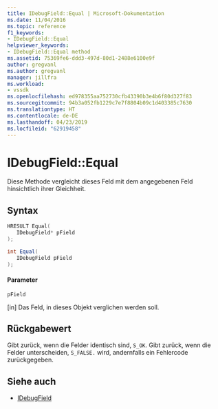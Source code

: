 ```yaml
---
title: IDebugField::Equal | Microsoft-Dokumentation
ms.date: 11/04/2016
ms.topic: reference
f1_keywords:
- IDebugField::Equal
helpviewer_keywords:
- IDebugField::Equal method
ms.assetid: 75369fe6-ddd3-497d-80d1-2488e6100e9f
author: gregvanl
ms.author: gregvanl
manager: jillfra
ms.workload:
- vssdk
ms.openlocfilehash: ed978355aa752730cfb43390b3e4b6f80d327f83
ms.sourcegitcommit: 94b3a052fb1229c7e7f8804b09c1d403385c7630
ms.translationtype: HT
ms.contentlocale: de-DE
ms.lasthandoff: 04/23/2019
ms.locfileid: "62919458"
---
```

# <a name="idebugfieldequal"></a>IDebugField::Equal
Diese Methode vergleicht dieses Feld mit dem angegebenen Feld hinsichtlich ihrer Gleichheit.

## <a name="syntax"></a>Syntax

```cpp
HRESULT Equal( 
   IDebugField* pField
);
```

```csharp
int Equal(
   IDebugField pField
);
```

#### <a name="parameters"></a>Parameter
 `pField`

 [in] Das Feld, in dieses Objekt verglichen werden soll.

## <a name="return-value"></a>Rückgabewert
 Gibt zurück, wenn die Felder identisch sind, `S_OK`. Gibt zurück, wenn die Felder unterscheiden, `S_FALSE.` wird, andernfalls ein Fehlercode zurückgegeben.

## <a name="see-also"></a>Siehe auch
- [IDebugField](../../../extensibility/debugger/reference/idebugfield.md)